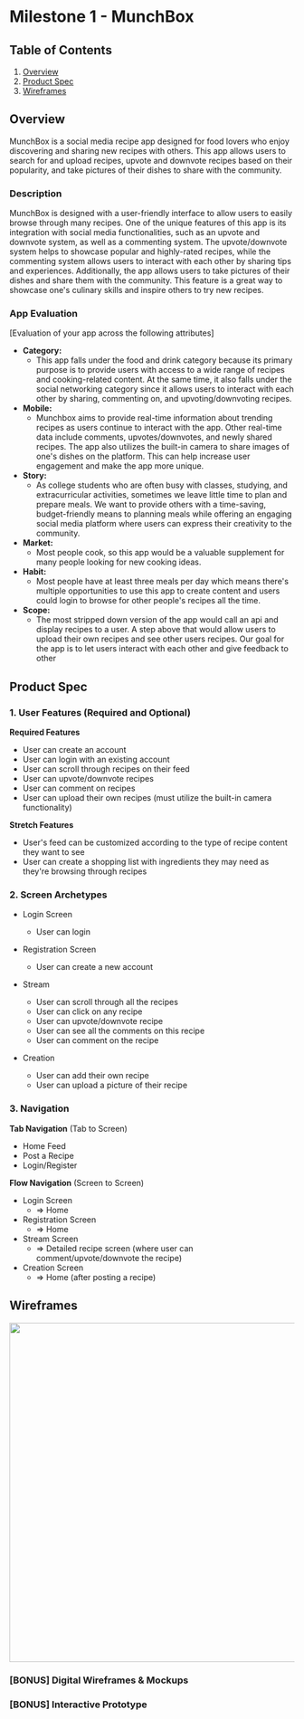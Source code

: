 # Milestone 1 - MunchBox

## Table of Contents

1. [Overview](#Overview)
1. [Product Spec](#Product-Spec)
1. [Wireframes](#Wireframes)

## Overview
MunchBox is a social media recipe app designed for food lovers who enjoy discovering and sharing new recipes with others. This app allows users to search for and upload recipes, upvote and downvote recipes based on their popularity, and take pictures of their dishes to share with the community.

### Description
MunchBox is designed with a user-friendly interface to allow users to easily browse through many recipes. One of the unique features of this app is its integration with social media functionalities, such as an upvote and downvote system, as well as a commenting system. The upvote/downvote system helps to showcase popular and highly-rated recipes, while the commenting system allows users to interact with each other by sharing tips and experiences. Additionally, the app allows users to take pictures of their dishes and share them with the community. This feature is a great way to showcase one's culinary skills and inspire others to try new recipes.


### App Evaluation

[Evaluation of your app across the following attributes]
- **Category:**
    - This app falls under the food and drink category because its primary purpose is to provide users with access to a wide range of recipes and cooking-related content. At the same time, it also falls under the social networking category since it allows users to interact with each other by sharing, commenting on, and upvoting/downvoting recipes.
- **Mobile:**
    - Munchbox aims to provide real-time information about trending recipes as users continue to interact with the app. Other real-time data include comments, upvotes/downvotes, and newly shared recipes. The app also utilizes the built-in camera to share images of one's dishes on the platform. This can help increase user engagement and make the app more unique.
- **Story:**
    - As college students who are often busy with classes, studying, and extracurricular activities, sometimes we leave little time to plan and prepare meals. We want to provide others with a time-saving, budget-friendly means to planning meals while offering an engaging social media platform where users can express their creativity to the community.
- **Market:**
    - Most people cook, so this app would be a valuable supplement for many people looking for new cooking ideas.
- **Habit:**
    - Most people have at least three meals per day which means there's multiple opportunities to use this app to create content and users could login to browse for other people's recipes all the time.
- **Scope:**
    - The most stripped down version of the app would call an api and display recipes to a user. A step above that would allow users to upload their own recipes and see other users recipes. Our goal for the app is to let users interact with each other and give feedback to other

## Product Spec

### 1. User Features (Required and Optional)

**Required Features**

* User can create an account
* User can login with an existing account
* User can scroll through recipes on their feed
* User can upvote/downvote recipes
* User can comment on recipes
* User can upload their own recipes (must utilize the built-in camera functionality)

**Stretch Features**

* User's feed can be customized according to the type of recipe content they want to see
* User can create a shopping list with ingredients they may need as they're browsing through recipes

### 2. Screen Archetypes

- Login Screen
  - User can login

- Registration Screen
  - User can create a new account
 
- Stream
  - User can scroll through all the recipes
  - User can click on any recipe
  - User can upvote/downvote recipe
  - User can see all the comments on this recipe
  - User can comment on the recipe
- Creation
  - User can add their own recipe
  - User can upload a picture of their recipe

### 3. Navigation

**Tab Navigation** (Tab to Screen)

* Home Feed
* Post a Recipe
* Login/Register

**Flow Navigation** (Screen to Screen)

- Login Screen
  - => Home
- Registration Screen
  - => Home
- Stream Screen
  - => Detailed recipe screen (where user can comment/upvote/downvote the recipe)
- Creation Screen
  - => Home (after posting a recipe)

## Wireframes
<img src="https://i.imgur.com/a4PO5Nv.jpg" width=600>

### [BONUS] Digital Wireframes & Mockups

### [BONUS] Interactive Prototype
